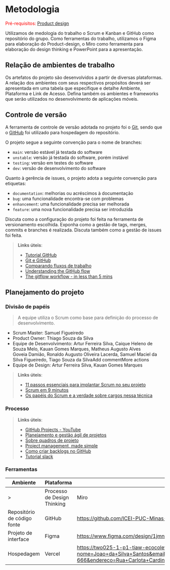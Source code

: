 
# Metodologia

<span style="color:red">Pré-requisitos: <a href="03-Product-design.md"> Product design</a></span>

Utilizamos de medologia do trabalho o Scrum e Kanban e GitHub como repositório do grupo. Como ferramentas do trabalho, utilizamos o Figma para elaboração do Product-design, o Miro como ferramenta para elaboração do design thinking e PowerPoint para a apresentação. 

## Relação de ambientes de trabalho

Os artefatos do projeto são desenvolvidos a partir de diversas plataformas. A relação dos ambientes com seus respectivos propósitos deverá ser apresentada em uma tabela que especifique e detalhe Ambiente, Plataforma e Link de Acesso. Defina também os ambientes e frameworks que serão utilizados no desenvolvimento de aplicações móveis.

## Controle de versão



A ferramenta de controle de versão adotada no projeto foi o [Git](https://git-scm.com/), sendo que o [GitHub](https://github.com) foi utilizado para hospedagem do repositório.

O projeto segue a seguinte convenção para o nome de branches:

- `main`: versão estável já testada do software
- `unstable`: versão já testada do software, porém instável
- `testing`: versão em testes do software
- `dev`: versão de desenvolvimento do software

Quanto à gerência de issues, o projeto adota a seguinte convenção para etiquetas:

- `documentation`: melhorias ou acréscimos à documentação
- `bug`: uma funcionalidade encontra-se com problemas
- `enhancement`: uma funcionalidade precisa ser melhorada
- `feature`: uma nova funcionalidade precisa ser introduzida

Discuta como a configuração do projeto foi feita na ferramenta de versionamento escolhida. Exponha como a gestão de tags, merges, commits e branches é realizada. Discuta também como a gestão de issues foi feita.

> **Links úteis**:
> - [Tutorial GitHub](https://guides.github.com/activities/hello-world/)
> - [Git e GitHub](https://www.youtube.com/playlist?list=PLHz_AreHm4dm7ZULPAmadvNhH6vk9oNZA)
> - [Comparando fluxos de trabalho](https://www.atlassian.com/br/git/tutorials/comparing-workflows)
> - [Understanding the GitHub flow](https://guides.github.com/introduction/flow/)
> - [The gitflow workflow - in less than 5 mins](https://www.youtube.com/watch?v=1SXpE08hvGs)

## Planejamento do projeto

###  Divisão de papéis

> A equipe utiliza o Scrum como base para definição do processo de desenvolvimento.

- Scrum Master: Samuel Figueiredo 
- Product Owner: Thiago Souza da Silva
- Equipe de Desenvolvimento: Artur Ferreira Silva, Caique Heleno de Souza Melo, Kauan Gomes Marques, Matheus Augusto Alves Goveia Damião, Ronaldo Augusto Oliveira Lacerda, Samuel Maciel da Silva Figueiredo, Tiago Souza da SilvaAdd commentMore actions
- Equipe de Design: Artur Ferreira Silva, Kauan Gomes Marques

> **Links úteis**:
> - [11 passos essenciais para implantar Scrum no seu projeto](https://mindmaster.com.br/scrum-11-passos/)
> - [Scrum em 9 minutos](https://www.youtube.com/watch?v=XfvQWnRgxG0)
> - [Os papéis do Scrum e a verdade sobre cargos nessa técnica](https://www.atlassian.com/br/agile/scrum/roles)

### Processo

> **Links úteis**:
> - [GitHub Projects - YouTube](https://www.youtube.com/playlist?list=PLiO7XHcmTsldZR93nkTFmmWbCEVF_8F5H)
> - [Planejamento e gestão ágil de projetos](https://pucminas.instructure.com/courses/87878/pages/unidade-2-tema-2-utilizacao-de-ferramentas-para-controle-de-versoes-de-software)
> - [Sobre quadros de projeto](https://docs.github.com/pt/issues/organizing-your-work-with-project-boards/managing-project-boards/about-project-boards)
> - [Project management, made simple](https://github.com/features/project-management/)
> - [Como criar backlogs no GitHub](https://www.youtube.com/watch?v=RXEy6CFu9Hk)
> - [Tutorial slack](https://slack.com/intl/en-br/)

### Ferramentas

| Ambiente                            | Plataforma                         | Link de acesso                       |
|-------------------------------------|------------------------------------|--------------------------------------|
> | Processo de Design Thinking         | Miro                               | https://miro.com/app/board/uXjVINql3iI=/?share_link_id=998066607111Add commentMore actions
| Repositório de código fonte         | GitHub                             | https://github.com/ICEI-PUC-Minas-PBE-ADS-SI/2025-1-p1-tiaw-ecocoleta.git        |
| Projeto de interface                | Figma                              | https://www.figma.com/design/1jmnxX0XPitAI3vsnKt4DY/Wireframe-Coleta-Seletiva
| Hospedagem                          | Vercel                             | https://two025-1-p1-tiaw-ecocoleta.onrender.com/autent.html?nome=Joao+da+Silva+Santos&email=joaosilva%40gmail.com&telefone=%2831%29+99145-5533&cep=32604-666&endereco=Rua+Carlota+Cardinali%2C+Senhora+das+Graças&cidade=Betim&estado=MG&senha=ronaldo1&confirmarSenha=ronaldo1&termos=on